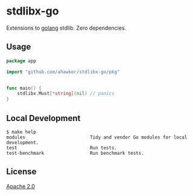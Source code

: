 # stdlibx-go

Extensions to [golang](https://go.dev/) stdlib. Zero dependencies.

## Usage

```go
package app

import "github.com/ahawker/stdlibx-go/pkg"


func main() {
	stdlibx.Must[*string](nil) // panics
}
```

## Local Development

```shell
$ make help
modules                        Tidy and vendor Go modules for local development.
test                           Run tests.
test-benchmark                 Run benchmark tests.
```

## License

[Apache 2.0](LICENSE)
